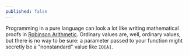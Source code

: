```yaml
---
published: false
---
```


Programming in a pure language can look a lot like writing mathematical proofs in [Robinson Arithmetic](http://en.wikipedia.org/wiki/Robinson_arithmetic). Ordinary values are, well, ordinary values, but there is no way to be sure: a parameter passed to your function might secretly be a "nonstandard" value like `IO[A]`.